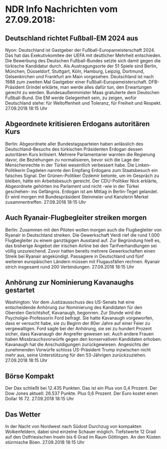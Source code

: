 # NDR Info Nachrichten vom 27.09.2018:


## Deutschland richtet Fußball-EM 2024 aus
Nyon: Deutschland ist Gastgeber der Fußball-Europameisterschaft 2024. Das hat das Exekutivkomitee der UEFA mit deutlicher Mehrheit entschieden. Die Bewerbung des Deutschen Fußball-Bundes setzte sich damit gegen die türkische Kandidatur durch. Als Austragungsorte der 51 Spiele sind Berlin, München, Düsseldorf, Stuttgart, Köln, Hamburg, Leipzig, Dortmund, Gelsenkirchen und Frankfurt am Main vorgesehen. Deutschland ist nach 1988 zum zweiten Mal Gastgeber einer Fußball-Europameisterschaft. DFB-Präsident Grindel erklärte, man werde alles dafür tun, den Erwartungen gerecht zu werden. Bundesaußenminister Maas gratulierte dem Deutschen Fußball-Bund. Die EM werde Gelegenheit sein, zu zeigen, wofür Deutschland stehe: für Weltoffenheit und Toleranz, für Freiheit und Respekt. 27.09.2018 18:15 Uhr 

## Abgeordnete kritisieren Erdogans autoritären Kurs
Berlin: 	Abgeordnete aller Bundestagsparteien haben anlässlich des Deutschland-Besuchs des türkischen Präsidenten Erdogan dessen autoritären Kurs kritisiert. Mehrere Parlamentarier warnten die Regierung davor, die Beziehungen zu normalisieren, bevor sich die Lage der Menschenrechte in der Türkei wesentlich verbessert habe. Die Linken-Politikerin Dagdelen nannte den Empfang Erdogans zum Staatsbesuch ein falsches Signal. Der Grünen-Politiker Özdemir betonte, um im Gespräch zu bleiben, hätte ein Arbeitsbesuch gereicht. Der CDU-Politiker Nick erklärte, Abgeordnete gehörten ins Parlament und nicht -wie in der Türkei geschehen- ins Gefängnis. Erdogan ist am Mittag in Berlin-Tegel gelandet. Er wird morgen mit Bundespräsident Steinmeier und Kanzlerin Merkel zusammentreffen. 27.09.2018 18:15 Uhr 

## Auch Ryanair-Flugbegleiter streiken morgen
Berlin: Zusammen mit den Piloten wollen morgen auch die Flugbegleiter von Ryanair in Deutschland streiken. Die Gewerkschaft Verdi rief die rund 1.000 Flugbegleiter zu einem ganztägigen Ausstand auf. Zur Begründung hieß es, das bisherige Angebot der irischen Airline bei den Tarifverhandlungen sei völlig unzureichend. Zuvor hatten bereits mehrere Gewerkschaften einen Streik bei Ryanair angekündigt. Passagiere in Deutschland und fünf weiteren europäischen Ländern müssen mit Flugausfällen rechnen. Ryanair strich insgesamt rund 200 Verbindungen. 27.09.2018 18:15 Uhr 

## Anhörung zur Nominierung Kavanaughs gestartet
Washington: Vor dem Justizausschuss des US-Senats hat eine entscheidende Anhörung zur Nominierung des Kandidaten für den Obersten Gerichtshof, Kavanaugh, begonnen. Zur Stunde wird die Psycholgie-Professorin Ford befragt. Sie hatte Kavanaugh vorgeworfen, dass er versucht habe, sie zu Beginn der 80er Jahre auf einer Feier zu vergewaltigen. Ford sagte bei der Anhörung, sie sei zu hundert Prozent sicher, dass Kavanaugh der Angreifer gewesen sei. Auch andere Frauen haben Missbrauchsvorwürfe gegen den konservativen Kandidaten erhoben. Kavanaugh hat die Anschuldigungen zurückgewiesen. Angesichts der zunehmenden Vorwürfe schloss US-Präsident Trump inzwischen nicht mehr aus, seine Unterstützung für den 53-Jährigen zurückzuziehen. 27.09.2018 18:15 Uhr 

## Börse Kompakt
Der Dax schließt bei 12.435 Punkten. Das ist ein Plus von 0,4 Prozent. Der Dow Jones aktuell: 26.537 Punkte. Plus 0,6 Prozent. Der Euro kostet einen Dollar 16 72. 27.09.2018 18:15 Uhr 

## Das Wetter
In der Nacht von Nordwest nach Südost Durchzug von kompakten Wolkenfeldern, dabei sind einzelne Schauer möglich. Tiefstwerte 12 Grad auf den Ostfriesischen Inseln bis 6 Grad im Raum Göttingen. An den Küsten stürmische Böen. 27.09.2018 18:15 Uhr 
